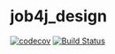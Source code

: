 # job4j_design
[![codecov](https://codecov.io/gh/paketchino/job4j_design/branch/master/graph/badge.svg)](https://codecov.io/gh/paketchino/job4j_design)
[![Build Status](https://travis-ci.org/paketchino/job4j_design.svg?branch=master)](https://travis-ci.org/paketchino/job4j_design)